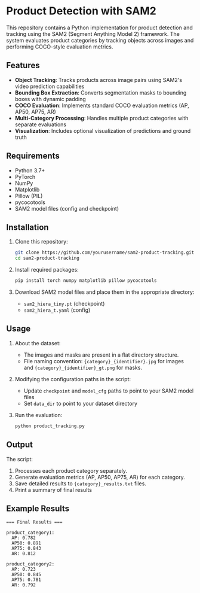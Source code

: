 # Product Detection with SAM2

This repository contains a Python implementation for product detection and tracking using the SAM2 (Segment Anything Model 2) framework. The system evaluates product categories by tracking objects across images and performing COCO-style evaluation metrics.

## Features

- **Object Tracking**: Tracks products across image pairs using SAM2's video prediction capabilities
- **Bounding Box Extraction**: Converts segmentation masks to bounding boxes with dynamic padding
- **COCO Evaluation**: Implements standard COCO evaluation metrics (AP, AP50, AP75, AR)
- **Multi-Category Processing**: Handles multiple product categories with separate evaluations
- **Visualization**: Includes optional visualization of predictions and ground truth

## Requirements

- Python 3.7+
- PyTorch
- NumPy
- Matplotlib
- Pillow (PIL)
- pycocotools
- SAM2 model files (config and checkpoint)

## Installation

1. Clone this repository:
   ```bash
   git clone https://github.com/yourusername/sam2-product-tracking.git
   cd sam2-product-tracking
   ```

2. Install required packages:
   ```bash
   pip install torch numpy matplotlib pillow pycocotools
   ```

3. Download SAM2 model files and place them in the appropriate directory:
   - `sam2_hiera_tiny.pt` (checkpoint)
   - `sam2_hiera_t.yaml` (config)

## Usage

1. About the dataset:
   - The images and masks are present in a flat directory structure.
   - File naming convention: `{category}_{identifier}.jpg` for images and `{category}_{identifier}_gt.png` for masks.

2. Modifying the configuration paths in the script:
   - Update `checkpoint` and `model_cfg` paths to point to your SAM2 model files
   - Set `data_dir` to point to your dataset directory

3. Run the evaluation:
   ```bash
   python product_tracking.py
   ```


## Output

The script:
1. Processes each product category separately.
2. Generate evaluation metrics (AP, AP50, AP75, AR) for each category.
3. Save detailed results to `{category}_results.txt` files.
4. Print a summary of final results

## Example Results

```
=== Final Results ===

product_category1:
  AP: 0.782
  AP50: 0.891
  AP75: 0.843
  AR: 0.812

product_category2:
  AP: 0.723
  AP50: 0.845
  AP75: 0.781
  AR: 0.792
```


